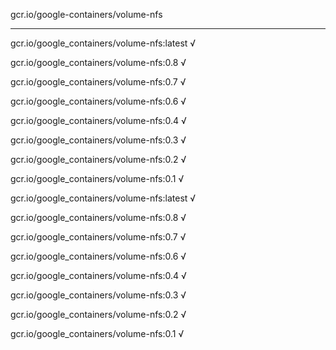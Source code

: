 gcr.io/google-containers/volume-nfs 

----
gcr.io/google_containers/volume-nfs:latest √

gcr.io/google_containers/volume-nfs:0.8 √

gcr.io/google_containers/volume-nfs:0.7 √

gcr.io/google_containers/volume-nfs:0.6 √

gcr.io/google_containers/volume-nfs:0.4 √

gcr.io/google_containers/volume-nfs:0.3 √

gcr.io/google_containers/volume-nfs:0.2 √

gcr.io/google_containers/volume-nfs:0.1 √

gcr.io/google_containers/volume-nfs:latest √

gcr.io/google_containers/volume-nfs:0.8 √

gcr.io/google_containers/volume-nfs:0.7 √

gcr.io/google_containers/volume-nfs:0.6 √

gcr.io/google_containers/volume-nfs:0.4 √

gcr.io/google_containers/volume-nfs:0.3 √

gcr.io/google_containers/volume-nfs:0.2 √

gcr.io/google_containers/volume-nfs:0.1 √

